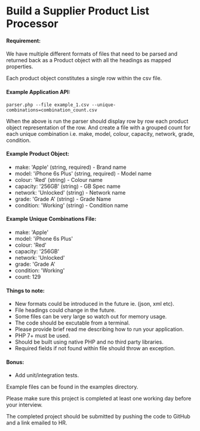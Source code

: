 # Build a Supplier Product List Processor

#### Requirement: 

We have multiple different formats of files that need to be parsed and returned back as a Product object with all the headings as mapped properties. 

Each product object constitutes a single row within the csv file.

#### Example Application API:
`parser.php --file example_1.csv --unique-combinations=combination_count.csv`

When the above is run the parser should display row by row each product object representation of the row. And create a file with a grouped count for each unique combination i.e. make, model, colour, capacity, network, grade, condition.

#### Example Product Object:
- make: 'Apple' (string, required) - Brand name
- model: 'iPhone 6s Plus' (string, required) - Model name
- colour: 'Red' (string) - Colour name
- capacity: '256GB' (string) - GB Spec name
- network: 'Unlocked' (string) - Network name
- grade: 'Grade A' (string) - Grade Name
- condition: 'Working' (string) - Condition name

#### Example Unique Combinations File:
- make: 'Apple'
- model: 'iPhone 6s Plus'
- colour: 'Red'
- capacity: '256GB'
- network: 'Unlocked'
- grade: 'Grade A'
- condition: 'Working'
- count: 129

#### Things to note:
  - New formats could be introduced in the future ie. (json, xml etc).
  - File headings could change in the future.
  - Some files can be very large so watch out for memory usage.
  - The code should be excutable from a terminal.
  - Please provide brief read me describing how to run your application.
  - PHP 7+ must be used.
  - Should be built using native PHP and no third party libraries.
  - Required fields if not found within file should throw an exception.


#### Bonus:
  - Add unit/integration tests.

Example files can be found in the examples directory.

Please make sure this project is completed at least one working day before your interview.

The completed project should be submitted by pushing the code to GitHub and a link emailed to HR.